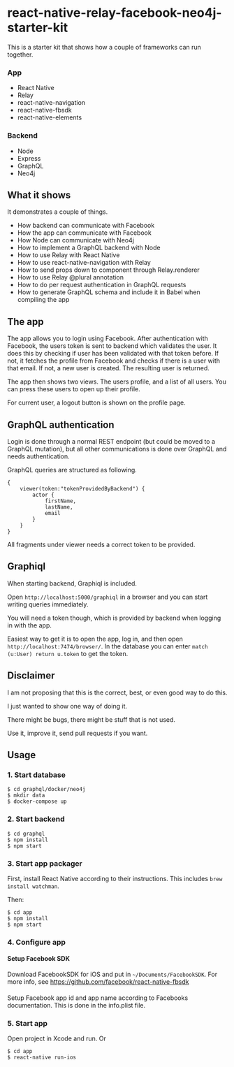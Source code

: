 # react-native-relay-facebook-neo4j-starter-kit

This is a starter kit that shows how a couple of frameworks can run together.

### App
* React Native
* Relay
* react-native-navigation
* react-native-fbsdk
* react-native-elements

### Backend
* Node
* Express
* GraphQL
* Neo4j

## What it shows

It demonstrates a couple of things.

* How backend can communicate with Facebook
* How the app can communicate with Facebook
* How Node can communicate with Neo4j
* How to implement a GraphQL backend with Node
* How to use Relay with React Native
* How to use react-native-navigation with Relay
* How to send props down to component through Relay.renderer
* How to use Relay @plural annotation
* How to do per request authentication in GraphQL requests
* How to generate GraphQL schema and include it in Babel when compiling the app

## The app

The app allows you to login using Facebook.
After authentication with Facebook, the users token is sent to backend which
validates the user.
It does this by checking if user has been validated with that token before.
If not, it fetches the profile from Facebook and checks if there is a user with that email.
If not, a new user is created.
The resulting user is returned.

The app then shows two views. The users profile, and a list of all users.
You can press these users to open up their profile.

For current user, a logout button is shown on the profile page.

## GraphQL authentication

Login is done through a normal REST endpoint (but could be moved to a GraphQL mutation),
but all other communications is done over GraphQL and needs authentication.

GraphQL queries are structured as following.

```
{
    viewer(token:"tokenProvidedByBackend") {
        actor {
            firstName,
            lastName,
            email
        }
    }
}
```

All fragments under viewer needs a correct token to be provided.

## Graphiql

When starting backend, Graphiql is included.

Open `http://localhost:5000/graphiql` in a browser and you can start writing queries immediately.

You will need a token though, which is provided by backend when logging in with the app.

Easiest way to get it is to open the app, log in, and then open `http://localhost:7474/browser/`.
In the database you can enter `match (u:User) return u.token` to get the token.


## Disclaimer

I am not proposing that this is the correct, best, or even good way to do this.

I just wanted to show one way of doing it.

There might be bugs, there might be stuff that is not used.

Use it, improve it, send pull requests if you want.

## Usage ##

### 1. Start database

```
$ cd graphql/docker/neo4j
$ mkdir data
$ docker-compose up
```

### 2. Start backend

```
$ cd graphql
$ npm install
$ npm start
```
### 3. Start app packager

First, install React Native according to their instructions.
This includes `brew install watchman`.

Then:
```
$ cd app
$ npm install
$ npm start
```

### 4. Configure app

#### Setup Facebook SDK

Download FacebookSDK for iOS and put in `~/Documents/FacebookSDK`.
For more info, see https://github.com/facebook/react-native-fbsdk

####

Setup Facebook app id and app name according to Facebooks documentation.
This is done in the info.plist file.

### 5. Start app

Open project in Xcode and run.
Or
```
$ cd app
$ react-native run-ios
```
